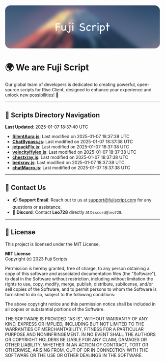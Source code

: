 ![Banner](.github/b.webp)

# 🌍 **We are Fuji Script**

Our global team of developers is dedicated to creating powerful, open-source scripts for Rise Client, designed to enhance your experience and unlock new possibilities! 🌟

---
<!-- SCRIPTS_NAVIGATION_START -->
## 📂 **Scripts Directory Navigation**

**Last Updated**: 2025-01-07 18:37:40 UTC

- **[SilentAura.js](scripts/SilentAura.js)**: Last modified on 2025-01-07 18:37:38 UTC
- **[ChatBypass.js](scripts/ChatBypass.js)**: Last modified on 2025-01-07 18:37:38 UTC
- **[jetpackFly.js](scripts/jetpackFly.js)**: Last modified on 2025-01-07 18:37:38 UTC
- **[velocityHylex.js](scripts/velocityHylex.js)**: Last modified on 2025-01-07 18:37:38 UTC
- **[chestxray.js](scripts/chestxray.js)**: Last modified on 2025-01-07 18:37:38 UTC
- **[bedxray.js](scripts/bedxray.js)**: Last modified on 2025-01-07 18:37:38 UTC
- **[chatMacro.js](scripts/chatMacro.js)**: Last modified on 2025-01-07 18:37:38 UTC

<!-- SCRIPTS_NAVIGATION_END -->

---

## 💬 **Contact Us**  
- 📬 **Support Email**: Reach out to us at [support@fujiscript.com](mailto:support@fujiscript.com) for any questions or assistance.  
- 💬 **Discord**: Contact **Leo728** directly at `Discord@leo728`.

---

## 📜 **License**

This project is licensed under the MIT License.  

**MIT License**  
Copyright (c) 2023 Fuji Scripts  

Permission is hereby granted, free of charge, to any person obtaining a copy of this software and associated documentation files (the "Software"), to deal in the Software without restriction, including without limitation the rights to use, copy, modify, merge, publish, distribute, sublicense, and/or sell copies of the Software, and to permit persons to whom the Software is furnished to do so, subject to the following conditions:  

The above copyright notice and this permission notice shall be included in all copies or substantial portions of the Software.  

THE SOFTWARE IS PROVIDED "AS IS", WITHOUT WARRANTY OF ANY KIND, EXPRESS OR IMPLIED, INCLUDING BUT NOT LIMITED TO THE WARRANTIES OF MERCHANTABILITY, FITNESS FOR A PARTICULAR PURPOSE AND NONINFRINGEMENT. IN NO EVENT SHALL THE AUTHORS OR COPYRIGHT HOLDERS BE LIABLE FOR ANY CLAIM, DAMAGES OR OTHER LIABILITY, WHETHER IN AN ACTION OF CONTRACT, TORT OR OTHERWISE, ARISING FROM, OUT OF OR IN CONNECTION WITH THE SOFTWARE OR THE USE OR OTHER DEALINGS IN THE SOFTWARE.  
